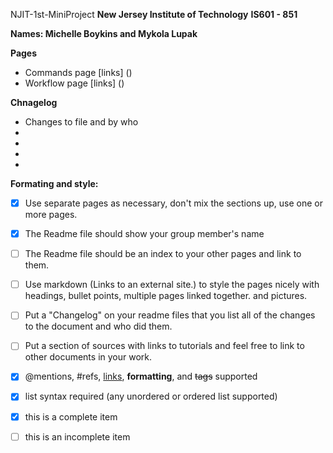 NJIT-1st-MiniProject
**New Jersey Institute of Technology**
**IS601 - 851**

**Names: Michelle Boykins and Mykola Lupak**

**Pages**
- Commands page [links] ()
- Workflow page [links] ()

**Chnagelog**

- Changes to file and by who
- 
-
-
-


**Formating and style:**

- [x] Use separate pages as necessary, don't mix the sections up, use one or more pages.

- [x] The Readme file should show your group member's name

- [ ] The Readme file should be an index to your other pages and link to them.

- [ ] Use markdown (Links to an external site.) to style the pages nicely with headings, bullet points, multiple pages linked together. and pictures.

- [ ] Put a "Changelog" on your readme files that you list all of the changes to the document and who did them.

- [ ]  Put a section of sources with links to tutorials and feel free to link to other documents in your work.


- [x] @mentions, #refs, [links](), **formatting**, and <del>tags</del> supported
- [x] list syntax required (any unordered or ordered list supported)
- [x] this is a complete item
- [ ] this is an incomplete item

